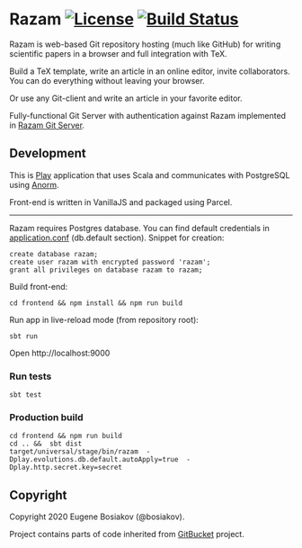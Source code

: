Razam [![License](https://img.shields.io/badge/License-Apache%202.0-blue.svg)](https://github.com/razam/razam/blob/master/LICENSE) [![Build Status](https://travis-ci.org/razamgit/razam.svg?branch=master)](https://travis-ci.org/razamgit/razam)
=====

Razam is web-based Git repository hosting (much like GitHub) for writing scientific papers in a browser and full integration with TeX.

Build a TeX template, write an article in an online editor, invite collaborators. You can do everything without leaving your browser.

Or use any Git-client and write an article in your favorite editor.

Fully-functional Git Server with authentication against Razam implemented in [Razam Git Server](https://github.com/razamgit/gitserver).

## Development

This is [Play](https://playframework.com/documentation/latest/Home) application that uses Scala and communicates with PostgreSQL using [Anorm](https://playframework.github.io/anorm/).

Front-end is written in VanillaJS and packaged using Parcel.

---

Razam requires Postgres database. You can find default credentials in [application.conf](https://github.com/razamgit/razam/blob/master/conf/application.conf) (db.default section). Snippet for creation:

```
create database razam;
create user razam with encrypted password 'razam';
grant all privileges on database razam to razam;
```

Build front-end:

```
cd frontend && npm install && npm run build
```

Run app in live-reload mode (from repository root):

```
sbt run
```

Open http://localhost:9000

### Run tests

```
sbt test
```

### Production build

```
cd frontend && npm run build
cd .. &&  sbt dist
target/universal/stage/bin/razam  -Dplay.evolutions.db.default.autoApply=true  -Dplay.http.secret.key=secret
```

## Copyright

Copyright 2020 Eugene Bosiakov (@bosiakov).

Project contains parts of code inherited from [GitBucket](https://github.com/gitbucket/gitbucket) project.
